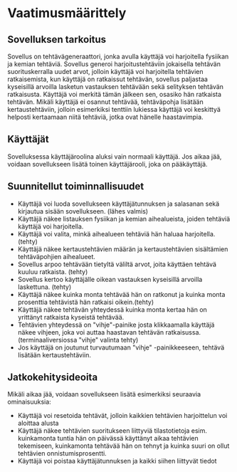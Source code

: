 # Vaatimusmäärittely

## Sovelluksen tarkoitus

Sovellus on tehtävägeneraattori, jonka avulla käyttäjä voi harjoitella fysiikan ja kemian tehtäviä. Sovellus generoi harjoitustehtäviin jokaisella tehtävän suorituskerralla uudet arvot, jolloin käyttäjä voi harjoitella tehtävien ratkaisemista, kun käyttäjä on ratkaissut tehtävän, sovellus paljastaa kyseisillä arvoilla lasketun vastauksen tehtävään sekä selityksen tehtävän ratkaisusta. Käyttäjä voi merkitä tämän jälkeen sen, osasiko hän ratkaista tehtävän. Mikäli käyttäjä ei osannut tehtävää, tehtäväpohja lisätään kertaustehtäviin, jolloin esimerkiksi tenttiin lukiessa käyttäjä voi keskittyä helposti kertaamaan niitä tehtäviä, jotka ovat hänelle haastavimpia.

## Käyttäjät

Sovelluksessa käyttäjäroolina aluksi vain normaali käyttäjä. Jos aikaa jää, voidaan sovellukseen lisätä toinen käyttäjärooli, joka on pääkäyttäjä.

## Suunnitellut toiminnallisuudet

- Käyttäjä voi luoda sovellukseen käyttäjätunnuksen ja salasanan sekä kirjautua sisään sovellukseen. (lähes valmis)
- Käyttäjä näkee listauksen fysiikan ja kemian aihealueista, joiden tehtäviä käyttäjä voi harjoitella.
- Käyttäjä voi valita, minkä aihealueen tehtäviä hän haluaa harjoitella.(tehty)
- Käyttäjä näkee kertaustehtävien määrän ja kertaustehtävien sisältämien tehtäväpohjien aihealueet.
- Sovellus arpoo tehtävään tietyltä väliltä arvot, joita käyttäen tehtävä kuuluu ratkaista. (tehty)
- Sovellus kertoo käyttäjälle oikean vastauksen kyseisillä arvoilla laskettuna. (tehty)
- Käyttäjä näkee kuinka monta tehtävää hän on ratkonut ja kuinka monta prosenttia tehtävistä hän ratkaisi oikein.(tehty)
- Käyttäjä näkee tehtävän yhteydessä kuinka monta kertaa hän on yrittänyt ratkaista kyseistä tehtävää.
- Tehtävien yhteydessä on "vihje"-painike josta klikkaamalla käyttäjä näkee vihjeen, joka voi auttaa haastavan tehtävän ratkaisussa.(terminaaliversiossa "vihje" valinta tehty)
- Jos käyttäjä on joutunut turvautumaan "vihje" -painikkeeseen, tehtävä lisätään kertaustehtäviin.

## Jatkokehitysideoita

Mikäli aikaa jää, voidaan sovellukseen lisätä esimerkiksi seuraavia ominaisuuksia:

- Käyttäjä voi resetoida tehtävät, jolloin kaikkien tehtävien harjoittelun voi aloittaa alusta
- Käyttäjä näkee tehtävien suoritukseen liittyviä tilastotietoja esim. kuinkamonta tuntia hän on päivässä käyttänyt aikaa tehtävien tekemiseen, kuinkamonta tehtävää hän on tehnyt ja kuinka suuri on ollut tehtävien onnistumisprosentti. 
- Käyttäjä voi poistaa käyttäjätunnuksen ja kaikki siihen liittyvät tiedot

